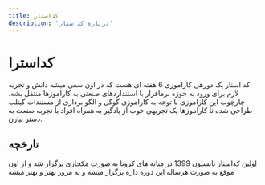 ```yaml
---
title: کداستار
description: 'درباره کداستار'
---
```


# کداسترا

کد استار یک دورهی کاراموزی 6 هفته ای هست که در اون سعی میشه دانش و تجربه لازم برای ورود به حوزه نرمافزار با استنداردهای
صنعتی به کاراموزها منتقل بشه.
چارچوب این کاراموزی با توجه به کاراموزی گوگل و الگو برداری از مستندات گیتلب طراحی شده تا کاراموزها یک تجربهی خوب از
یادگیر به همراه افراد با تجربه صنعت به دستر بیارن.

## تارخچه

اولین کداستار تابستون 1399 در میانه های کرونا به صورت مکجازی برگزار شد و از اون موقع به صورت هرساله این دوره داره برگزار
میشه و به مرور بهتر و بهتر میشه
